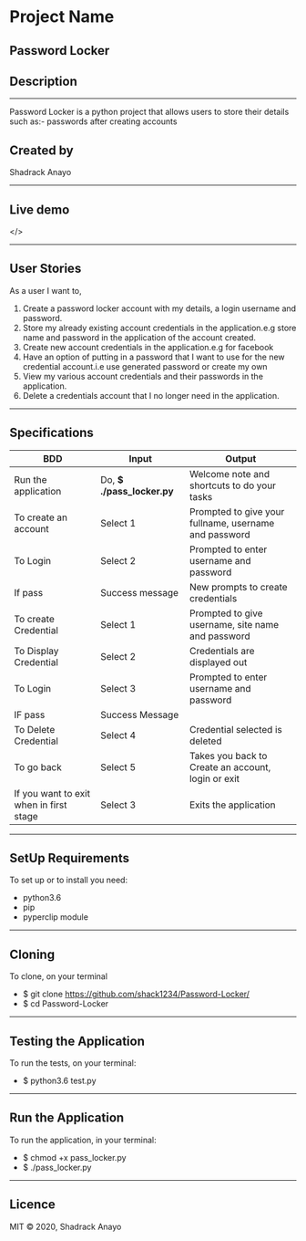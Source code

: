 # Project Name

 Password Locker
---

## Description
---
Password Locker is a python project that allows users to store their details such as:- passwords after creating accounts

## Created by
Shadrack Anayo

---

## Live demo

</>

---
## User Stories
As a user I want to, 
1. Create a password locker account with my details, a login username and password.
2. Store my already existing account credentials in the application.e.g store name and password in the application of the account created.
3. Create new account credentials in the application.e.g for facebook
4. Have an option of putting in a password that I want to use for the new credential account.i.e use generated password or create my own
5. View my various account credentials and their passwords in the application.
6. Delete a credentials account that I no longer need in the application.
 ---
## Specifications
BDD | Input | Output
----------| ------|------
Run the application| Do, **$ ./pass_locker.py**| Welcome note and shortcuts to do your tasks
To create an account| Select 1 | Prompted to give your fullname, username and password
To Login | Select 2 | Prompted to enter username and password
If pass | Success message| New prompts to create credentials 
To create Credential | Select 1 | Prompted to give username, site name and password
To Display Credential | Select 2 | Credentials are displayed out
To Login | Select 3 | Prompted to enter username and password
IF pass | Success Message | 
To Delete Credential | Select 4| Credential selected is deleted
To go back | Select 5| Takes you back to Create an account, login or exit
If you want to exit when in first stage| Select 3| Exits the application 
---
## SetUp Requirements
To set up or to install you need:
 * python3.6
 * pip
 * pyperclip module
 ---
## Cloning
To clone, on your terminal
* $ git clone https://github.com/shack1234/Password-Locker/
* $ cd Password-Locker
---
## Testing the Application
To run the tests, on your terminal:

  * $ python3.6 test.py
---
## Run the Application
To run the application, in your terminal:

* $ chmod +x pass_locker.py
* $ ./pass_locker.py
---
## Licence
MIT © 2020, Shadrack Anayo